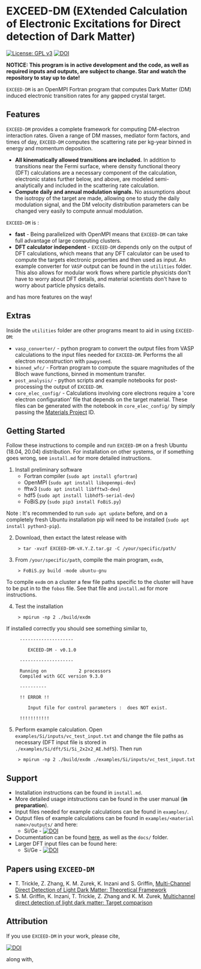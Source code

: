 # EXCEED-DM (EXtended Calculation of Electronic Excitations for Direct detection of Dark Matter)

[![License: GPL v3](https://img.shields.io/badge/License-GPLv3-blue.svg)](https://www.gnu.org/licenses/gpl-3.0)
[![DOI](https://zenodo.org/badge/354900532.svg)](https://zenodo.org/badge/latestdoi/354900532)

**NOTICE: This program is in active development and the code, as well as required inputs and outputs, are subject to change. Star and watch the repository to stay up to date!**

`EXCEED-DM` is an OpenMPI Fortran program that computes Dark Matter (DM) induced electronic transition rates for any gapped crystal target. 

## Features

`EXCEED-DM` provides a complete framework for computing DM-electron interaction rates. Given a range of DM masses, mediator form factors, and times of day, `EXCEED-DM` computes the scattering rate per kg-year binned in energy and momentum deposition.

- **All kinematically allowed transitions are included.** In addition to transitions near the Fermi surface, where density functional theory (DFT) calculations are a necessary component of the calculation, electronic states further below, and above, are modeled semi-analytically and included in the scattering rate calculation.
- **Compute daily and annual modulation signals.** No assumptions about the isotropy of the target are made, allowing one to study the daily modulation signal, and the DM velocity distribution parameters can be changed very easily to compute annual modulation. 

`EXCEED-DM` is :

- **fast** - Being parallelized with OpenMPI means that `EXCEED-DM` can take full advantage of large computing clusters. 
- **DFT calculator independent** - `EXCEED-DM` depends only on the output of DFT calculations, which means that any DFT calculator can be used to compute the targets electronic properties and then used as input. An example converter for `VASP` output can be found in the `utilities` folder. This also allows for modular work flows where particle physicists don't have to worry about DFT details, and material scientists don't have to worry about particle physics details.

and has more features on the way!

## Extras

Inside the `utilities` folder are other programs meant to aid in using `EXCEED-DM`:

- `vasp_converter/` - python program to convert the output files from VASP calculations to the input files needed for `EXCEED-DM`. Performs the all electron reconstruction with `pawpyseed`.
- `binned_wfc/` - Fortran program to compute the square magnitudes of the Bloch wave functions, binned in momentum transfer.  
- `post_analysis/` - python scripts and example notebooks for post-processing the output of `EXCEED-DM`.
- `core_elec_config/` - Calculations involving core electrons require a 'core electron configuration' file that depends on the target material. These files can be generated with the notebook in `core_elec_config/` by simply passing the [Materials Project](https://materialsproject.org/) ID.

## Getting Started

Follow these instructions to compile and run `EXCEED-DM` on a fresh Ubuntu (18.04, 20.04) distribution. For installation on other systems, or if something goes wrong, see `install.md` for more detailed instructions.

1) Install preliminary software
    - Fortran compiler (`sudo apt install gfortran`) 
    - OpenMPI (`sudo apt install libopenmpi-dev`)
    - fftw3 (`sudo apt install libfftw3-dev`)
    - hdf5 (`sudo apt install libhdf5-serial-dev`)
    - FoBiS.py (`sudo pip3 install FoBiS.py`)

Note : It's recommended to run `sudo apt update` before, and on a completely fresh Ubuntu installation pip will need to be installed (`sudo apt install python3-pip`).

2) Download, then extact the latest release with
    
        > tar -xvzf EXCEED-DM-vX.Y.Z.tar.gz -C /your/specific/path/

3) From `/your/specific/path`, compile the main program, `exdm`,

        > FoBiS.py build -mode ubuntu-gnu

To compile `exdm` on a cluster a few file paths specific to the cluster will have to be put in to the `fobos` file. See that file and `install.md` for more instructions.

4) Test the installation

        > mpirun -np 2 ./build/exdm

If installed correctly you should see something similar to,

         --------------------

            EXCEED-DM - v0.1.0

         --------------------

         Running on            2 processors
         Compiled with GCC version 9.3.0

         ----------

         !! ERROR !!

            Input file for control parameters :  does NOT exist.

         !!!!!!!!!!!

5) Perform example calculation. Open `examples/Si/inputs/vc_test_input.txt` and change the file paths as necessary (DFT input file is stored in `./examples/Si/dft/Si/Si_2x2x2_AE.hdf5`). Then run

        > mpirun -np 2 ./build/exdm ./examples/Si/inputs/vc_test_input.txt

## Support 

- Installation instructions can be found in `install.md`.
- More detailed usage intstructions can be found in the user manual (**in preparation**).
- Input files needed for example calculations can be found in `examples/`.
- Output files of example calculations can be found in `examples/<material name>/outputs/` and here:
    - Si/Ge - [![DOI](https://zenodo.org/badge/DOI/10.5281/zenodo.4737654.svg)](https://doi.org/10.5281/zenodo.4737654) 
- Documentation can be found [here](https://ttrickle.github.io/EXCEED-DM), as well as the `docs/` folder.
- Larger DFT input files can be found here: 
    - Si/Ge - [![DOI](https://zenodo.org/badge/DOI/10.5281/zenodo.4735777.svg)](https://doi.org/10.5281/zenodo.4735777)

## Papers using `EXCEED-DM`

- T. Trickle, Z. Zhang, K. M. Zurek, K. Inzani and S. Griffin, [Multi-Channel Direct Detection of Light Dark Matter: Theoretical Framework]
- S. M. Griffin, K. Inzani, T. Trickle, Z. Zhang and K. M. Zurek, [Multichannel direct detection of light dark matter: Target comparison]

[Multi-Channel Direct Detection of Light Dark Matter: Theoretical Framework]: https://doi.org/10.1007/JHEP03(2020)036
[Multichannel direct detection of light dark matter: Target comparison]: https://doi.org/10.1103/PhysRevD.101.055004

## Attribution

If you use `EXCEED-DM` in your work, please cite,

[![DOI](https://zenodo.org/badge/354900532.svg)](https://zenodo.org/badge/latestdoi/354900532)

along with,
